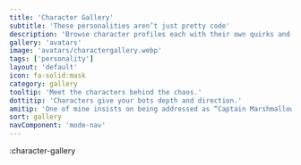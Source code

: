 ```yaml
---
title: 'Character Gallery'
subtitle: 'These personalities aren’t just pretty code'
description: 'Browse character profiles each with their own quirks and quests.'
gallery: 'avatars'
image: 'avatars/charactergallery.webp'
tags: ['personality']
layout: 'default'
icon: fa-solid:mask
category: gallery
tooltip: 'Meet the characters behind the chaos.'
dottitip: 'Characters give your bots depth and direction.'
amitip: 'One of mine insists on being addressed as “Captain Marshmallow.”'
sort: gallery
navComponent: 'mode-nav'
---
```

:character-gallery
